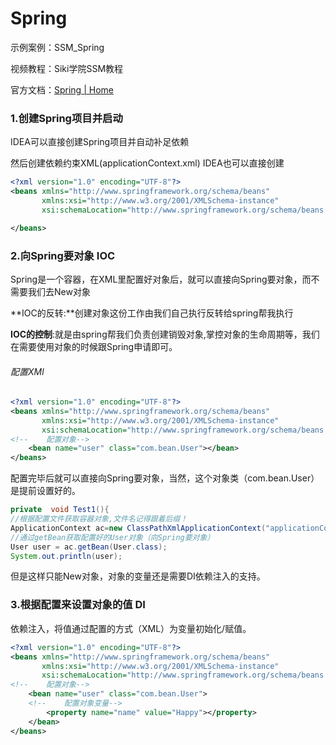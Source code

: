 # Spring

示例案例：SSM_Spring

视频教程：Siki学院SSM教程

官方文档：[Spring | Home](https://spring.io/)

### 1.创建Spring项目并启动

IDEA可以直接创建Spring项目并自动补足依赖

然后创建依赖约束XML(applicationContext.xml)  IDEA也可以直接创建

```xml
<?xml version="1.0" encoding="UTF-8"?>
<beans xmlns="http://www.springframework.org/schema/beans"
       xmlns:xsi="http://www.w3.org/2001/XMLSchema-instance"
       xsi:schemaLocation="http://www.springframework.org/schema/beans http://www.springframework.org/schema/beans/spring-beans.xsd">

</beans>
```

### 2.向Spring要对象   IOC

Spring是一个容器，在XML里配置好对象后，就可以直接向Spring要对象，而不需要我们去New对象

**IOC的反转:**创建对象这份工作由我们自己执行反转给spring帮我执行

**IOC的控制**:就是由spring帮我们负责创建销毁对象,掌控对象的生命周期等，我们在需要使用对象的时候跟Spring申请即可。

###### 配置XMl

```xml
<?xml version="1.0" encoding="UTF-8"?>
<beans xmlns="http://www.springframework.org/schema/beans"
       xmlns:xsi="http://www.w3.org/2001/XMLSchema-instance"
       xsi:schemaLocation="http://www.springframework.org/schema/beans http://www.springframework.org/schema/beans/spring-beans.xsd">
<!--    配置对象-->
    <bean name="user" class="com.bean.User"></bean>
</beans>
```

配置完毕后就可以直接向Spring要对象，当然，这个对象类（com.bean.User）是提前设置好的。

```java
private  void Test1(){
//根据配置文件获取容器对象,文件名记得跟着后缀！
ApplicationContext ac=new ClassPathXmlApplicationContext("applicationContext.xml");
//通过getBean获取配置好的User对象（向Spring要对象）
User user = ac.getBean(User.class);
System.out.println(user);
```

但是这样只能New对象，对象的变量还是需要DI依赖注入的支持。

### 3.根据配置来设置对象的值  DI

依赖注入，将值通过配置的方式（XML）为变量初始化/赋值。

```xml
<?xml version="1.0" encoding="UTF-8"?>
<beans xmlns="http://www.springframework.org/schema/beans"
       xmlns:xsi="http://www.w3.org/2001/XMLSchema-instance"
       xsi:schemaLocation="http://www.springframework.org/schema/beans http://www.springframework.org/schema/beans/spring-beans.xsd">
<!--    配置对象-->
    <bean name="user" class="com.bean.User">
    <!--    配置对象变量-->
        <property name="name" value="Happy"></property>
    </bean>
</beans>
```

